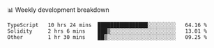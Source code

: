 📊 Weekly development breakdown
<!--START_SECTION:waka-->

```text
TypeScript   10 hrs 24 mins  ████████████████░░░░░░░░░   64.16 %
Solidity     2 hrs 6 mins    ███▒░░░░░░░░░░░░░░░░░░░░░   13.01 %
Other        1 hr 30 mins    ██▒░░░░░░░░░░░░░░░░░░░░░░   09.25 %
```

<!--END_SECTION:waka-->
